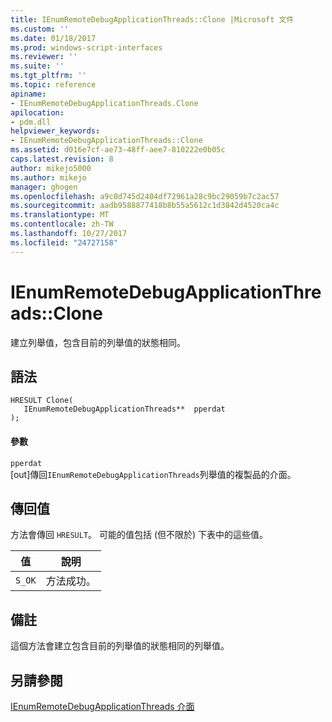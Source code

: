 ```yaml
---
title: IEnumRemoteDebugApplicationThreads::Clone |Microsoft 文件
ms.custom: ''
ms.date: 01/18/2017
ms.prod: windows-script-interfaces
ms.reviewer: ''
ms.suite: ''
ms.tgt_pltfrm: ''
ms.topic: reference
apiname:
- IEnumRemoteDebugApplicationThreads.Clone
apilocation:
- pdm.dll
helpviewer_keywords:
- IEnumRemoteDebugApplicationThreads::Clone
ms.assetid: d016e7cf-ae73-48ff-aee7-810222e0b05c
caps.latest.revision: 8
author: mikejo5000
ms.author: mikejo
manager: ghogen
ms.openlocfilehash: a9c0d745d2404df72961a28c9bc29059b7c2ac57
ms.sourcegitcommit: aadb9588877418b8b55a5612c1d3842d4520ca4c
ms.translationtype: MT
ms.contentlocale: zh-TW
ms.lasthandoff: 10/27/2017
ms.locfileid: "24727158"
---
```

# <a name="ienumremotedebugapplicationthreadsclone"></a>IEnumRemoteDebugApplicationThreads::Clone
建立列舉值，包含目前的列舉值的狀態相同。  
  
## <a name="syntax"></a>語法  
  
```  
HRESULT Clone(  
   IEnumRemoteDebugApplicationThreads**  pperdat  
);  
```  
  
#### <a name="parameters"></a>參數  
 `pperdat`  
 [out]傳回`IEnumRemoteDebugApplicationThreads`列舉值的複製品的介面。  
  
## <a name="return-value"></a>傳回值  
 方法會傳回 `HRESULT`。 可能的值包括 (但不限於) 下表中的這些值。  
  
|值|說明|  
|-----------|-----------------|  
|`S_OK`|方法成功。|  
  
## <a name="remarks"></a>備註  
 這個方法會建立包含目前的列舉值的狀態相同的列舉值。  
  
## <a name="see-also"></a>另請參閱  
 [IEnumRemoteDebugApplicationThreads 介面](../../winscript/reference/ienumremotedebugapplicationthreads-interface.md)